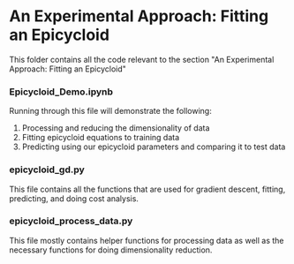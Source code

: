 # An Experimental Approach: Fitting an Epicycloid

This folder contains all the code relevant to the section "An Experimental Approach: Fitting an Epicycloid"

### Epicycloid_Demo.ipynb
Running through this file will demonstrate the following:
1. Processing and reducing the dimensionality of data
2. Fitting epicycloid equations to training data
3. Predicting using our epicycloid parameters and comparing it to test data

### epicycloid_gd.py
This file contains all the functions that are used for gradient descent, fitting, predicting, and doing cost analysis.

### epicycloid_process_data.py
This file mostly contains helper functions for processing data as well as the necessary functions for doing dimensionality reduction.
